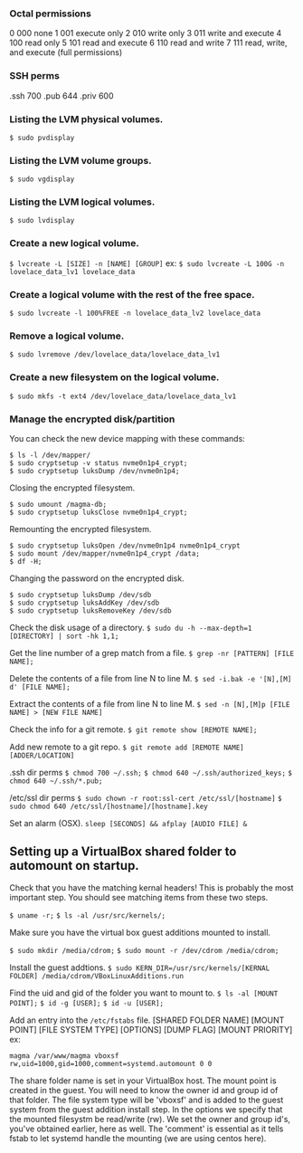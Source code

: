 ### Octal permissions
0   000   none
1   001   execute only
2   010   write only
3   011   write and execute
4   100   read only
5   101   read and execute
6   110   read and write
7   111   read, write, and execute (full permissions)

### SSH perms

.ssh  700
.pub  644
.priv 600

### Listing the LVM physical volumes.
`$ sudo pvdisplay`

### Listing the LVM volume groups.
`$ sudo vgdisplay`

### Listing the LVM logical volumes.
`$ sudo lvdisplay`

### Create a new logical volume.
`$ lvcreate -L [SIZE] -n [NAME] [GROUP]`
ex:
`$ sudo lvcreate -L 100G -n lovelace_data_lv1 lovelace_data`

### Create a logical volume with the rest of the free space.
`$ sudo lvcreate -l 100%FREE -n lovelace_data_lv2 lovelace_data`

### Remove a logical volume.
`$ sudo lvremove /dev/lovelace_data/lovelace_data_lv1`

### Create a new filesystem on the logical volume.
`$ sudo mkfs -t ext4 /dev/lovelace_data/lovelace_data_lv1`

### Manage the encrypted disk/partition

You can check the new device mapping with these commands:
```
$ ls -l /dev/mapper/
$ sudo cryptsetup -v status nvme0n1p4_crypt;
$ sudo cryptsetup luksDump /dev/nvme0n1p4;
```

Closing the encrypted filesystem.
```
$ sudo umount /magma-db;
$ sudo cryptsetup luksClose nvme0n1p4_crypt;
```

Remounting the encrypted filesystem.
```
$ sudo cryptsetup luksOpen /dev/nvme0n1p4 nvme0n1p4_crypt
$ sudo mount /dev/mapper/nvme0n1p4_crypt /data;
$ df -H;
```

Changing the password on the encrypted disk.
```
$ sudo cryptsetup luksDump /dev/sdb
$ sudo cryptsetup luksAddKey /dev/sdb
$ sudo cryptsetup luksRemoveKey /dev/sdb 
```
Check the disk usage of a directory.
`$ sudo du -h --max-depth=1 [DIRECTORY] | sort -hk 1,1;`

Get the line number of a grep match from a file.
`$ grep -nr [PATTERN] [FILE NAME];`

Delete the contents of a file from line N to line M.
`$ sed -i.bak -e '[N],[M] d' [FILE NAME];`

Extract the contents of a file from line N to line M.
`$ sed -n [N],[M]p [FILE NAME] > [NEW FILE NAME]`

Check the info for a git remote.
`$ git remote show [REMOTE NAME];`

Add new remote to a git repo.
`$ git remote add [REMOTE NAME] [ADDER/LOCATION]`

.ssh dir perms
`$ chmod 700 ~/.ssh;`
`$ chmod 640 ~/.ssh/authorized_keys;`
`$ chmod 640 ~/.ssh/*.pub;`

/etc/ssl dir perms
`$ sudo chown -r root:ssl-cert /etc/ssl/[hostname]`
`$ sudo chmod 640 /etc/ssl/[hostname]/[hostname].key`

Set an alarm (OSX).
`sleep [SECONDS] && afplay [AUDIO FILE] &`

## Setting up a VirtualBox shared folder to automount on startup.

Check that you have the matching kernal headers! This is probably the most important step. You should see matching items from these two steps.

`$ uname -r;`
`$ ls -al /usr/src/kernels/;`

Make sure you have the virtual box guest additions mounted to install.

`$ sudo mkdir /media/cdrom;`
`$ sudo mount -r /dev/cdrom /media/cdrom;`

Install the guest addtions.
`$ sudo KERN_DIR=/usr/src/kernels/[KERNAL FOLDER] /media/cdrom/VBoxLinuxAdditions.run`

Find the uid and gid of the folder you want to mount to.
`$ ls -al [MOUNT POINT];`
`$ id -g [USER];`
`$ id -u [USER];`

Add an entry into the `/etc/fstabs` file.
[SHARED FOLDER NAME] [MOUNT POINT] [FILE SYSTEM TYPE] [OPTIONS] [DUMP FLAG] [MOUNT PRIORITY]
ex:
```
magma /var/www/magma vboxsf rw,uid=1000,gid=1000,comment=systemd.automount 0 0
```

The share folder name is set in your VirtualBox host. The mount point is created in the guest. You will need to know the owner id and group id of that folder. The file system type will be 'vboxsf' and is added to the guest system from the guest addition install step. In the options we specify that the mounted filesystm be read/write (rw). We set the owner and group id's, you've obtained earlier, here as well. The 'comment' is essential as it tells fstab to let systemd handle the mounting (we are using centos here).

